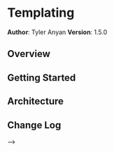 # Templating

**Author**: Tyler Anyan
**Version**: 1.5.0

## Overview
<!--
Using handlebars, jQuery and highlightjs in order to create an article add/preview section -->

## Getting Started
<!-- Get the handlebars CDN, utilize the proper script tag to instantiate handlebars templating, add handlebars template structure, add highlightjs cdn as well as functionality -->

## Architecture
<!-- This was created with HTML, CSS, Javascript, jQuery, handlebarsjs, and highlightjs. We also used the icomoon library for our icon menu. -->

## Change Log
<!-- Use this are to document the iterative changes made to your application as each feature is successfully implemented. Use time stamps. Here's an examples:
07-15-2018 10:00am - Added initial .show() state to all tab-content
07-15-2018 10:30am - Enabled json object showing up in article export as json data
07-15-2018 11:00am - Add handlebars template structure to new.html
07-15-2018 11:30pm - Added handlebars template compiler to articleViewjs
07-15-2018 12:00pm - Added template structure to make export field prettier

## Credits and Collaborations
<!-- 
We give credit to MIT for the licsence and we used the icomoon for icons
We used normalize.css from MIT
Handlebarsjs for the template
Highlightjs for the syntax highlighting
-->
-->